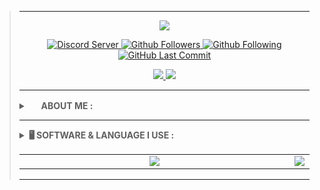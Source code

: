<blockquote>

<hr>

<p align="center">
 <a href="https://github.com/denvercoder1/readme-typing-svg">
  <img src="https://readme-typing-svg.herokuapp.com?color=%2336BCF7&duration=5000&center=true&vCenter=true&lines=%F0%9F%95%B5%EF%B8%8F%E2%80%8D%E2%99%82%EF%B8%8F+Fab1anDev+%F0%9F%91%A8%E2%80%8D%F0%9F%92%BB;%F0%9F%94%8E+M4LW4R3+%E2%80%A2+COD1NG+%F0%9F%91%A8%E2%80%8D%F0%9F%92%BB;%F0%9F%9B%A1%EF%B8%8F+CYB3R+%E2%80%A2+S3CUR1TY+%F0%9F%94%93">
  </a>    
</p>

<p align="center"> 
    <a href="https://discord.gg/gMry4J2aut">
        <img alt="Discord Server" src="https://img.shields.io/discord/751580453634310284?label=dscrd+srv&style=for-the-badge&color=blue&labelColor=2a2a2a&logo=discord">
    </a>
    <a href="https://github.com/Fab1anDev?tab=followers">
        <img alt="Github Followers" src="https://img.shields.io/badge/dynamic/json?label=FOLLOWERS&query=followers&url=https%3A%2F%2Fapi.github.com%2Fusers%2FFab1anDev&style=for-the-badge&color=blue&labelColor=2a2a2a&logo=github">
    </a>    
    <a href="https://github.com/Fab1anDev?tab=following">
        <img alt="Github Following" src="https://img.shields.io/badge/dynamic/json?label=FOLLOWING&query=following&url=https%3A%2F%2Fapi.github.com%2Fusers%2F3Fab1anDev&style=for-the-badge&color=blue&labelColor=2a2a2a&logo=github">
    </a>
    <a href="https://github.com/Fab1anDev/Fab1anDev/commits/main">
        <img alt="GitHub Last Commit" src="https://img.shields.io/github/last-commit/Fab1anDev/Fab1anDev?style=for-the-badge&color=blue&labelColor=2a2a2a&logo=github">
    </a>
</p>

<p align="center">

  <!--<a href="">
    <img src="">
  </a>-->

  <a href="https://gitlab.com/Fab1anDev">
    <img src="https://img.shields.io/badge/-GITLAB-blue?logo=gitlab&labelColor=2a2a2a&color=2a2a2a">
  </a>

  <a href="https://telegram.me/Fab1anDev">
    <img src="https://img.shields.io/badge/-TELEGRAM-blue?logo=telegram&labelColor=2a2a2a&color=2a2a2a">
  </a>

</p>

<hr>

<details>
    <summary>
        <a href="https://www.youtube.com/watch?v=dQw4w9WgXcQ&ab_channel=RickAstley"><img src="https://cdn.countryflags.com/thumbs/germany/flag-round-250.png" height="16px" width="16px"></a> 
        <b>ABOUT ME : </b>
    </summary>
    
<pre>
   👋 Hi my Name is Fab1anDev
   🚩 Im from Germany
   💻 I programming with Python, [HTML, CSS, JS] and Bash
   🕹  My Hobbys are programming and playing video games
</pre>

</details>

 
<hr> 

<details>
    <summary>
        <b>🖥️ SOFTWARE & LANGUAGE I USE : </b>
    </summary>
 <p>
   <a href="https://www.gnu.org/software/bash/manual/bash.html#What-is-Bash_003f">
   <img alt="Bash" src="https://upload.wikimedia.org/wikipedia/commons/thumb/c/c3/Python-logo-notext.svg/800px-Python-logo-notext.svg.png" height="52px">
  </a> &nbsp; |
  
  <a href="https://www.gnu.org/software/bash/manual/bash.html#What-is-Bash_003f">
   <img alt="Bash" src="https://upload.wikimedia.org/wikipedia/commons/thumb/8/82/Gnu-bash-logo.svg/216px-Gnu-bash-logo.svg.png" height="52px">
  </a> &nbsp; |
  <a href="https://developer.mozilla.org/en-US/docs/Web/HTML">
   <img alt="HTML5" src="https://upload.wikimedia.org/wikipedia/commons/6/61/HTML5_logo_and_wordmark.svg" height="52px" width="52px">
  </a> &nbsp; |
  <a href="https://developer.mozilla.org/en-US/docs/Web/CSS">
   <img alt="CSS3" src="https://upload.wikimedia.org/wikipedia/commons/d/d5/CSS3_logo_and_wordmark.svg" height="52px" width="52px">
  </a> &nbsp; |
  <a href="https://youareanidiot.cc">
   <img alt="JS" src="https://cdn.iconscout.com/icon/free/png-256/free-archlinux-3629222-3030532.png" height="52px" width="52px">
  </a>
 </p>
</details>


<p align="center">
  <table>
    <tr>
     <td align="center" style="width: 100%;">
          <a href="#"><img src="https://github-readme-stats.vercel.app/api/top-langs/?username=Fab1anDev&layout=compact&show_icons=true&hide_border=true&count_private=true&theme=github_dark&locale=en"></a>
     </td>
      <td align="center" style="width: 100%;">
          <a href="#"><img src="https://github-readme-stats.vercel.app/api/?username=Fab1anDev&show_icons=true&hide_border=true&hide_title=true&count_private=true&theme=github_dark&locale=en"></a>
      </td>
    </tr>
  </table>
</p>

<hr>
</blockquote>
